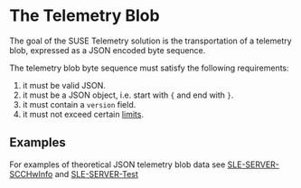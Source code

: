 # The Telemetry Blob

The goal of the SUSE Telemetry solution is the transportation of a telemetry blob, expressed as a JSON encoded byte sequence.

The telemetry blob byte sequence must satisfy the following requirements:
1. it must be valid JSON.
2. it must be a JSON object, i.e. start with `{` and end with `}`.
3. it must contain a `version` field.
4. it must not exceed certain [limits](../pkg/limits).

## Examples

For examples of theoretical JSON telemetry blob data see [SLE-SERVER-SCCHwInfo](../testdata/telemetry/SLE-SERVER-SCCHwInfo/) and [SLE-SERVER-Test](../examples/telemetry/SLE-SERVER-Test.json)
